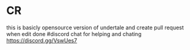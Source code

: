 # CR
this is basicly opensource version of undertale
and create pull request when edit done
#discord chat for helping and chating
https://discord.gg/VswUes7
